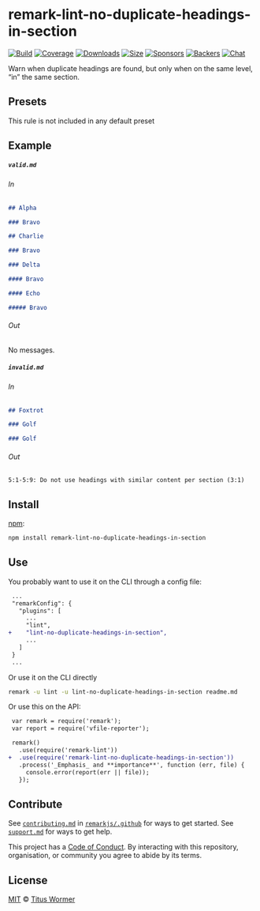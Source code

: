 <!--This file is generated-->

# remark-lint-no-duplicate-headings-in-section

[![Build][build-badge]][build]
[![Coverage][coverage-badge]][coverage]
[![Downloads][downloads-badge]][downloads]
[![Size][size-badge]][size]
[![Sponsors][sponsors-badge]][collective]
[![Backers][backers-badge]][collective]
[![Chat][chat-badge]][chat]

Warn when duplicate headings are found, but only when on the same level,
“in” the same section.

## Presets

This rule is not included in any default preset

## Example

##### `valid.md`

###### In

```markdown
## Alpha

### Bravo

## Charlie

### Bravo

### Delta

#### Bravo

#### Echo

##### Bravo
```

###### Out

No messages.

##### `invalid.md`

###### In

```markdown
## Foxtrot

### Golf

### Golf
```

###### Out

```text
5:1-5:9: Do not use headings with similar content per section (3:1)
```

## Install

[npm][]:

```sh
npm install remark-lint-no-duplicate-headings-in-section
```

## Use

You probably want to use it on the CLI through a config file:

```diff
 ...
 "remarkConfig": {
   "plugins": [
     ...
     "lint",
+    "lint-no-duplicate-headings-in-section",
     ...
   ]
 }
 ...
```

Or use it on the CLI directly

```sh
remark -u lint -u lint-no-duplicate-headings-in-section readme.md
```

Or use this on the API:

```diff
 var remark = require('remark');
 var report = require('vfile-reporter');

 remark()
   .use(require('remark-lint'))
+  .use(require('remark-lint-no-duplicate-headings-in-section'))
   .process('_Emphasis_ and **importance**', function (err, file) {
     console.error(report(err || file));
   });
```

## Contribute

See [`contributing.md`][contributing] in [`remarkjs/.github`][health] for ways
to get started.
See [`support.md`][support] for ways to get help.

This project has a [Code of Conduct][coc].
By interacting with this repository, organisation, or community you agree to
abide by its terms.

## License

[MIT][license] © [Titus Wormer][author]

[build-badge]: https://img.shields.io/travis/remarkjs/remark-lint/master.svg

[build]: https://travis-ci.org/remarkjs/remark-lint

[coverage-badge]: https://img.shields.io/codecov/c/github/remarkjs/remark-lint.svg

[coverage]: https://codecov.io/github/remarkjs/remark-lint

[downloads-badge]: https://img.shields.io/npm/dm/remark-lint-no-duplicate-headings-in-section.svg

[downloads]: https://www.npmjs.com/package/remark-lint-no-duplicate-headings-in-section

[size-badge]: https://img.shields.io/bundlephobia/minzip/remark-lint-no-duplicate-headings-in-section.svg

[size]: https://bundlephobia.com/result?p=remark-lint-no-duplicate-headings-in-section

[sponsors-badge]: https://opencollective.com/unified/sponsors/badge.svg

[backers-badge]: https://opencollective.com/unified/backers/badge.svg

[collective]: https://opencollective.com/unified

[chat-badge]: https://img.shields.io/badge/join%20the%20community-on%20spectrum-7b16ff.svg

[chat]: https://spectrum.chat/unified/remark

[npm]: https://docs.npmjs.com/cli/install

[health]: https://github.com/remarkjs/.github

[contributing]: https://github.com/remarkjs/.github/blob/master/contributing.md

[support]: https://github.com/remarkjs/.github/blob/master/support.md

[coc]: https://github.com/remarkjs/.github/blob/master/code-of-conduct.md

[license]: https://github.com/remarkjs/remark-lint/blob/master/license

[author]: https://wooorm.com
